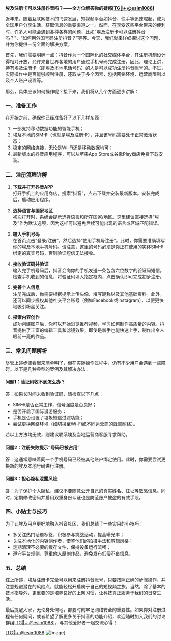 **埃及注册卡可以注册抖音吗？——全方位解答你的疑惑[[TG💪+ @esim1088](https://t.me/s/esim1088)]**

近年来，随着互联网技术的飞速发展，短视频平台如抖音、快手等迅速崛起，成为全球用户分享生活、获取信息的重要渠道之一。然而，在享受这些平台带来的便利时，许多人可能会遇到各种各样的问题，比如“埃及注册卡可以注册抖音吗？”、“如何用外国号码注册抖音？”等等。今天，我们就来详细探讨这个问题，并为你提供一份全面的解决方案。

首先，我们需要明确一点：抖音作为一个国际化的社交媒体平台，其注册机制设计得相对开放，允许来自世界各地的用户通过手机号码完成注册。因此，理论上讲，持有埃及注册卡（即埃及本地电话号码）的人是可以成功注册抖音账号的。不过，实际操作中是否能够顺利注册，还取决于多个因素，包括网络环境、运营商限制以及个人账户设置等。

那么，具体应该如何操作呢？接下来，我们将从几个方面逐步讲解：

### **一、准备工作**
在开始之前，确保你已经准备好了以下几样东西：
1. 一部支持移动数据功能的智能手机；
2. 埃及本地的SIM卡（也就是埃及注册卡），并且该号码需要处于正常激活状态；
3. 稳定的网络连接，无论是Wi-Fi还是移动数据均可；
4. 最新版本的抖音应用程序，可以从苹果App Store或谷歌Play商店免费下载安装。

### **二、注册流程详解**
1. **下载并打开抖音APP**  
   打开手机上的应用商店，搜索“抖音”，点击下载并安装最新版本。安装完成后，启动应用程序。

2. **选择语言与国家地区**  
   初次打开时，系统会提示选择语言和所在国家/地区。这里建议直接选择“埃及”作为默认选项，因为这样可以避免后续可能出现的语言或区域匹配错误。

3. **输入手机号码**  
   在首页点击“登录/注册”，然后选择“使用手机号注册”。此时，你需要准确填写你的埃及本地手机号码。请注意，这里的号码必须是你正在使用的实体SIM卡绑定的真实号码，否则验证短信无法接收。

4. **接收验证码并验证**  
   输入完手机号码后，抖音会向你的手机发送一条包含六位数字的验证码短信。检查手机收到的信息，将验证码填入指定框内，点击确认即可完成初步注册。

5. **完善个人信息**  
   注册完成后，你需要根据提示上传头像、填写昵称以及其他基础资料。此外，还可以同步授权其他社交平台账号（例如Facebook或Instagram），以便更快地吸引粉丝关注。

6. **探索内容创作**  
   成功创建账户后，你可以开始浏览推荐视频，学习如何制作高质量的内容。抖音提供了丰富的编辑工具和滤镜效果，即使是新手也能快速上手，制作出令人眼前一亮的作品。

### **三、常见问题解析**
尽管上述步骤看起来简单明了，但在实际操作过程中，仍有不少用户会遇到一些障碍。以下是几种典型的案例及其解决办法：

#### **问题1：验证码收不到怎么办？**
答：如果长时间未收到验证码，请检查以下几点：
- SIM卡是否正常工作，信号强度是否良好；
- 是否开启了国际漫游服务；
- 手机是否设置了垃圾短信过滤功能；
- 尝试更换网络环境（如切换至Wi-Fi或不同运营商的蜂窝网络）。

若以上方法均无效，则建议联系埃及当地运营商客服寻求帮助。

#### **问题2：注册失败提示“号码已被占用”**
答：这通常意味着同一个手机号码已经被其他账户绑定使用。此时，你需要尝试更换新的埃及本地号码进行注册。

#### **问题3：担心隐私泄露风险**
答：为了保护个人隐私，建议不要随意公开自己的真实姓名、住址等敏感信息。同时，定期修改密码并启用双重身份认证也是防范账户被盗的有效手段。

### **四、小贴士与技巧**
为了让埃及用户更好地融入抖音社区，我们总结了一些实用的小技巧：
- 多关注热门话题标签，积极参与挑战活动，提高曝光率；
- 关注本地化的内容创作者，借鉴他们的拍摄手法和剪辑风格；
- 定期清理不必要的缓存文件，保持设备运行流畅；
- 遵守平台规则，尊重他人原创作品，避免发布低俗不良信息。

### **五、总结**
综上所述，埃及注册卡完全可以用来注册抖音账号，只要按照正确的步骤操作，并注意规避潜在的风险点，就能轻松开启属于自己的短视频之旅。当然，除了基本的技术指导外，更重要的是培养良好的上网习惯，让科技真正服务于我们的日常生活。

最后提醒大家，无论身处何地，都要时刻牢记网络安全的重要性。如果你对注册过程有任何疑问，或者希望了解更多关于抖音的功能介绍，欢迎随时加入我们的讨论群组[[TG💪+ @esim1088](https://t.me/s/esim1088)]，与其他爱好者一起交流心得！

[[TG💪+ @esim1088](https://t.me/s/esim1088) ![Image](https://i.postimg.cc/4NQfJmqS/Snipaste-2025-05-13-00-14-12.png)]